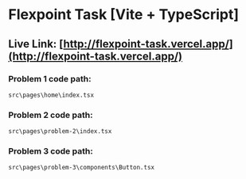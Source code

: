 # Flexpoint Task [Vite + TypeScript]

## Live Link: [http://flexpoint-task.vercel.app/](http://flexpoint-task.vercel.app/)

### Problem 1 code path: 

```
src\pages\home\index.tsx
```

### Problem 2 code path: 

```
src\pages\problem-2\index.tsx
```

### Problem 3 code path: 

```
src\pages\problem-3\components\Button.tsx
```


